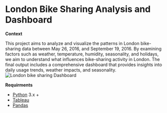 # London Bike Sharing Analysis and Dashboard

**Context**


This project aims to analyze and visualize the patterns in London bike-sharing data between May 26, 2016, and September 19, 2016. By examining factors such as weather, temperature, humidity, seasonality, and holidays, we aim to understand what influences bike-sharing activity in London. The final output includes a comprehensive dashboard that provides insights into daily usage trends, weather impacts, and seasonality.
![London bike sharing Dashboard](https://github.com/user-attachments/assets/979e19cf-5384-438a-8175-5ad8beb011f4)

**Requirments**

- [Python](https://www.python.org/) 3.x +
- [Tableau](https://www.tableau.com/products/tableau)
- [Pandas](https://pandas.pydata.org/)
